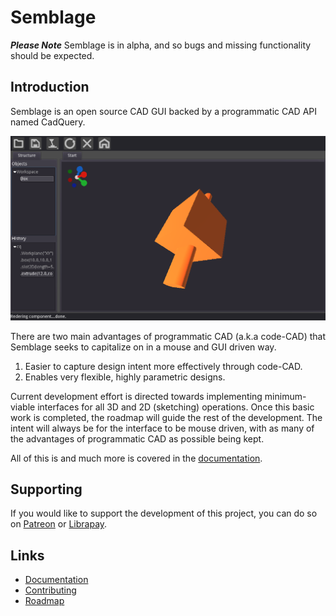 # Semblage

***Please Note*** Semblage is in alpha, and so bugs and missing functionality should be expected.

## Introduction

Semblage is an open source CAD GUI backed by a programmatic CAD API named CadQuery.

![Semblage screenshot](https://raw.githubusercontent.com/7BIndustries/semblage-docs/main/docs/_static/Semblage_Pre_Alpha_Screenshot_01_Full.png)

There are two main advantages of programmatic CAD (a.k.a code-CAD) that Semblage seeks to capitalize on in a mouse and GUI driven way.

1. Easier to capture design intent more effectively through code-CAD.
2. Enables very flexible, highly parametric designs.

Current development effort is directed towards implementing minimum-viable interfaces for all 3D and 2D (sketching) operations. Once this basic work is completed, the roadmap will guide the rest of the development. The intent will always be for the interface to be mouse driven, with as many of the advantages of programmatic CAD as possible being kept.

All of this is and much more is covered in the [documentation](https://semblage.7bindustries.com/en/latest/).

## Supporting

If you would like to support the development of this project, you can do so on [Patreon](https://www.patreon.com/jmwright) or [Librapay](https://liberapay.com/jmwright/).

## Links

* [Documentation](https://semblage.7bindustries.com/en/latest/)
* [Contributing](CONTRIBUTING.md)
* [Roadmap](https://semblage.7bindustries.com/en/latest/roadmap/)
